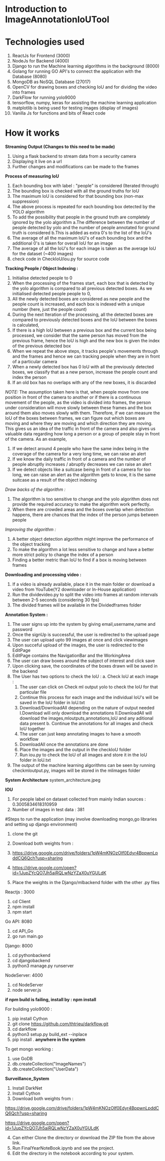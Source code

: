 # Introduction to ImageAnnotationIoUTool

# Technologies used
1. ReactJs for Frontend (3000)
2. NodeJs for Backend (4000)
3. Django to run the Machine learning algorithms in the background (8000)
4. Golang for running GO API's to connect the application with the Database (8080)
5. MongoDB as NoSQL Database (27017)
6. OpenCV for drawing boxes and checking IoU and for dividing the video into frames
7. DarkFlow for running yolo9000
8. tensorflow, numpy, keras for assisting the machine learning application
9. matplotlib is being used for testing images (display of images)
10. Vanilla Js for functions and bits of React code

# How it works

**Streaming Output (Changes to this need to be made)**
1. Using a flask backend to stream data from a security camera
2. Displaying it live on a url
3. Further changes and modifications can be made to the frames

**Process of measuring IoU**
1. Each bounding box with label : "people" is considered (Iterated through)
2. The bounding box is checked with all the ground truths for IoU
3. The maximum IoU is considered for that bounding box (non-max suppression)
4. The above process is repeated for each bounding box detected by the YOLO algorithm
5. To add the possibility that people in the ground truth are completely ignored by the yolo algorithm
  a.The difference between the number of people detected by yolo and the number of people annotated for ground truth is considered
  b.This is added as extra 0's to the list of the IoU's
6. The average of all the maximum IoU's of each bounding box and the additional 0's is taken for overall IoU for an image
7. The average of all the IoU's for each image is taken as the average IoU for the dataset (~400 images)
8. check code in CheckIoU/iou.py for source code

**Tracking People / Object Indexing :**
1. Initialise detected people to 0
2. When the processing of the frames start, each box that is detected by the yolo algorithm
is compared to all previous detected boxes. As we initialised detected people people to 0,
3. All the newly detected boxes are considered as new people and the people count is increased,
and each box is indexed with a unique number (here, just the people count)
4. During the next Iteration of the processing, all the detected boxes are compared to previously detected boxes
and the IoU between the boxes is calculated,
5. If there is a high IoU between a previous box and the current box being processed, we consider that the same person
has moved from the previous frame, hence the IoU is high and the new box is given the index of the previous detected box
6. When we repeat the above steps, it tracks people's movements through and the frames and hence we can tracking people
when they are in front of a particular camera
7. When a newly detected box has 0 IoU with all the previously detected boxes, we classify that as a new person,
increase the people count and index the person
8. If an old box has no overlaps with any of the new boxes, it is discarded

*NOTE:*
The assumption taken here is that, when people move from one position in front of the camera to another or if there is a
continuous movement of the people, as the video is divided into frames, the person under consideration will move
slowly between these frames and the box around them also moves slowly with them.
Therefore, if we can measure the IoU of the boxes between frames, we can figure out which boxes are moving and where they
are moving and which direction they are moving.
This gives us an idea of the traffic in front of the camera and also gives us valuable data regarding how long a
person or a group of people stay in front of the camera.
As an example,
1. If we detect around 4 people who have the same index being in the coverage of the camera for a very long
time, we can raise an alert
2. If we know the daily traffic in front of a camera and the number of people abruptly increases / abruptly decreases
we can raise an alert
3. If we detect objects like a suitcase being in front of a camera for too long, we can raise an alert as the algorithm
gets to know, it is the same suitcase as a result of the object indexing

*Draw backs of the algorithm :*
1. The algorithm is too sensitive to change and the yolo algorithm does not provide the required accuracy to make the
algorithm work perfectly.
2. When there are crowded areas and the boxes overlap when detection happens, there are chances that the index of the
person jumps between people

*Improving the algorithm :*
1. A better object detection algorithm might improve the performance of the object tracking
2. To make the algorithm a lot less sensitive to change and have a better more strict policy to change the
index of a person
3. Finding a better metric than IoU to find if a box is moving between frames

**Downloading and processing video :**
1. If a video is already available, place it in the main folder or download a video from YouTube(Y2 downloader or In-House application)
2. Run the dividevideo.py to split the video into frames at random intervals between 2-5 seconds (considering 30 fps)
3. The divided frames will be available in the Dividedframes folder

**Annotation System :**
1. The user signs up into the system by giving email,username,name and password
2. Once the signUp is successful, the user is redirected to the upload page
3. The user can upload upto 99 images at once and click viewimages
4. Upon succeful upload of the images, the user is redirected to the EditPage
5. EditPage contains the NavigationBar and the WorkingArea
6. The user can draw boxes around the subject of interest and click save
7. Upon clicking save, the coordinates of the boxes drawn will be saved in the backend
8. The User has two options to check the IoU :
  a. Check IoU at each image :
    1. The user can click on Check ml output yolo to check the IoU for that particular file
    2. Continue this process for each image and the individual IoU's will be saved in the IoU folder in IoU.txt
    3. Download/DownloadAll depending on the nature of output needed
      I.Download will only download the annotations
      II.DownloadAll will download the images,mloutputs,annotations,IoU and any aditional data present
  b. Continue the annotations for all images and check IoU together
    1. The user can just keep annotating images to have a smooth workflow
    2. DownloadAll once the annotations are done
    3. Place the images and the output in the checkIoU folder
    4. Run iou.py to check the IoU of all images and store it in the IoU folder in IoU.txt
9. The output of the machine learning algorithms can be seen by running checkmloutput.py, images will be stored in the mlimages folder

**System Architecture**
system_architecture.jpeg

**IOU**
1. For people label on dataset collected from mainly Indian sources : 0.3005834618310959
2. Number of images in test data : 381

#Steps to run the application (may involve downloading mongo,go libraries and setting up django environment)
1. clone the git
2. Download both weights from :
  1. https://drive.google.com/drive/folders/1pW4mKNOzOIf0Edyr4BppwnLpddCQ6Qch?usp=sharing

  2. https://drive.google.com/open?id=1JupZYcQO7Jh5aiRQLwNzYZaX0uYGULdK

3. Place the weights in the Django/mlbackend folder with the other .py files

Reactjs : 3000
1. cd Client
2. npm install
3. npm start

Go API: 8080
1. cd API_Go
2. go run main.go

Django: 8000
1. cd pythonbackend
2. cd djangobackend
3. python3 manage.py runserver

NodeServer: 4000
1. cd NodeServer
2. node server.js

**if npm build is failing, install by : npm install <absent library>**

For building yolo9000 :
1. pip install Cython
2. git clone https://github.com/thtrieu/darkflow.git
3. cd darkflow
4. python3 setup.py build_ext --inplace
5. pip install .
**anywhere in the system**

To get mongo working :
1. use GoDB
2. db.createCollection("ImageNames")
3. db.createCollection("UserData")

**Surveillance_System**
1. Install DarkNet
2. Install Cython
3. Download both weights from :

https://drive.google.com/drive/folders/1pW4mKNOzOIf0Edyr4BppwnLpddCQ6Qch?usp=sharing

https://drive.google.com/open?id=1JupZYcQO7Jh5aiRQLwNzYZaX0uYGULdK

4. Can either Clone the directory or download the ZIP file from the above link.
5. Run FinalYearNoteBook.ipynb and see the project.
6. Edit the directory in the notebook according to your system.
